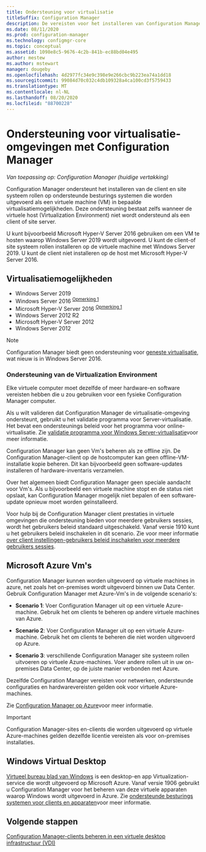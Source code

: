 ```yaml
---
title: Ondersteuning voor virtualisatie
titleSuffix: Configuration Manager
description: De vereisten voor het installeren van Configuration Manager client-en site systeem rollen in een Virtualization-omgeving.
ms.date: 08/11/2020
ms.prod: configuration-manager
ms.technology: configmgr-core
ms.topic: conceptual
ms.assetid: 1098e8c5-9676-4c2b-841b-ec88bd04e495
author: mestew
ms.author: mstewart
manager: dougeby
ms.openlocfilehash: 4d2977fc34e9c398e9e266cbc9b223ea74a1dd18
ms.sourcegitcommit: 99084d70c032c4db109328a4ca100cd3f5759433
ms.translationtype: MT
ms.contentlocale: nl-NL
ms.lasthandoff: 08/20/2020
ms.locfileid: "88700228"
---
```

# <a name="support-for-virtualization-environments-with-configuration-manager"></a>Ondersteuning voor virtualisatie-omgevingen met Configuration Manager

*Van toepassing op: Configuration Manager (huidige vertakking)*

Configuration Manager ondersteunt het installeren van de client en site systeem rollen op ondersteunde besturings systemen die worden uitgevoerd als een virtuele machine (VM) in bepaalde virtualisatiemogelijkheden. Deze ondersteuning bestaat zelfs wanneer de virtuele host (Virtualization Environment) niet wordt ondersteund als een client of site server.

U kunt bijvoorbeeld Microsoft Hyper-V Server 2016 gebruiken om een VM te hosten waarop Windows Server 2019 wordt uitgevoerd. U kunt de client-of site systeem rollen installeren op de virtuele machine met Windows Server 2019. U kunt de client niet installeren op de host met Microsoft Hyper-V Server 2016.

## <a name="virtualization-environments"></a>Virtualisatiemogelijkheden

- Windows Server 2019  
- Windows Server 2016 <sup> [Opmerking 1](#bkmk_note1)</sup>  
- Microsoft Hyper-V Server 2016 <sup> [Opmerking 1](#bkmk_note1)</sup>  
- Windows Server 2012 R2  
- Microsoft Hyper-V Server 2012  
- Windows Server 2012  

<a name="bkmk_note1"></a>

> [!NOTE]
> Configuration Manager biedt geen ondersteuning voor [geneste virtualisatie](/windows-server/virtualization/hyper-v/What-s-new-in-Hyper-V-on-Windows#nested-virtualization-new), wat nieuw is in Windows Server 2016.

### <a name="virtualization-environment-support"></a>Ondersteuning van de Virtualization Environment

Elke virtuele computer moet dezelfde of meer hardware-en software vereisten hebben die u zou gebruiken voor een fysieke Configuration Manager computer.

Als u wilt valideren dat Configuration Manager de virtualisatie-omgeving ondersteunt, gebruikt u het validatie programma voor Server-virtualisatie. Het bevat een ondersteunings beleid voor het programma voor online-virtualisatie. Zie [validatie programma voor Windows Server-virtualisatie](https://www.windowsservercatalog.com/svvp.aspx)voor meer informatie.

Configuration Manager kan geen Vm's beheren als ze offline zijn. De Configuration Manager-client op de hostcomputer kan geen offline-VM-installatie kopie beheren. Dit kan bijvoorbeeld geen software-updates installeren of hardware-inventaris verzamelen.

Over het algemeen biedt Configuration Manager geen speciale aandacht voor Vm's. Als u bijvoorbeeld een virtuele machine stopt en de status niet opslaat, kan Configuration Manager mogelijk niet bepalen of een software-update opnieuw moet worden geïnstalleerd.

Voor hulp bij de Configuration Manager client prestaties in virtuele omgevingen die ondersteuning bieden voor meerdere gebruikers sessies, wordt het gebruikers beleid standaard uitgeschakeld. Vanaf versie 1910 kunt u het gebruikers beleid inschakelen in dit scenario. Zie voor meer informatie [over client instellingen-gebruikers beleid inschakelen voor meerdere gebruikers sessies](../../clients/deploy/about-client-settings.md#enable-user-policy-for-multiple-user-sessions).

## <a name="microsoft-azure-vms"></a><a name="bkmk_Azure"></a> Microsoft Azure Vm's

Configuration Manager kunnen worden uitgevoerd op virtuele machines in azure, net zoals het on-premises wordt uitgevoerd binnen uw Data Center. Gebruik Configuration Manager met Azure-Vm's in de volgende scenario's:

- **Scenario 1**: Voer Configuration Manager uit op een virtuele Azure-machine. Gebruik het om clients te beheren op andere virtuele machines van Azure.

- **Scenario 2**: Voer Configuration Manager uit op een virtuele Azure-machine. Gebruik het om clients te beheren die niet worden uitgevoerd op Azure.

- **Scenario 3**: verschillende Configuration Manager site systeem rollen uitvoeren op virtuele Azure-machines. Voer andere rollen uit in uw on-premises Data Center, op de juiste manier verbonden met Azure.

Dezelfde Configuration Manager vereisten voor netwerken, ondersteunde configuraties en hardwarevereisten gelden ook voor virtuele Azure-machines.

Zie [Configuration Manager op Azure](../../understand/configuration-manager-on-azure.md)voor meer informatie.

> [!IMPORTANT]
> Configuration Manager-sites en-clients die worden uitgevoerd op virtuele Azure-machines gelden dezelfde licentie vereisten als voor on-premises installaties.

## <a name="windows-virtual-desktop"></a>Windows Virtual Desktop

[Virtueel bureau blad van Windows](/azure/virtual-desktop/) is een desktop-en app Virtualization-service die wordt uitgevoerd op Microsoft Azure. Vanaf versie 1906 gebruikt u Configuration Manager voor het beheren van deze virtuele apparaten waarop Windows wordt uitgevoerd in Azure. Zie [ondersteunde besturings systemen voor clients en apparaten](supported-operating-systems-for-clients-and-devices.md#windows-virtual-desktop)voor meer informatie.

## <a name="next-steps"></a>Volgende stappen

[Configuration Manager-clients beheren in een virtuele desktop infrastructuur (VDI)](../../clients/deploy/plan/considerations-for-managing-clients-in-a-vdi.md)